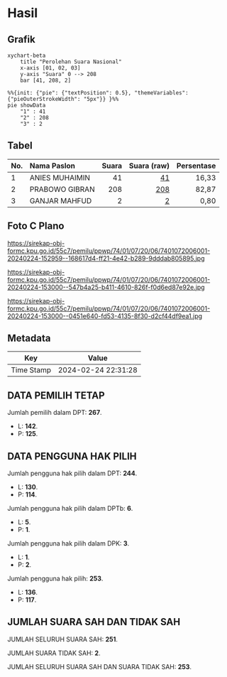 # Hasil

## Grafik

```mermaid
xychart-beta
    title "Perolehan Suara Nasional"
    x-axis [01, 02, 03]
    y-axis "Suara" 0 --> 208
    bar [41, 208, 2]
```

```mermaid
%%{init: {"pie": {"textPosition": 0.5}, "themeVariables": {"pieOuterStrokeWidth": "5px"}} }%%
pie showData
    "1" : 41
    "2" : 208
    "3" : 2
```

## Tabel

| No. | Nama Paslon    | Suara | Suara (raw) | Persentase |
|:--- |:-------------- | -----:| -----------:| ----------:|
| 1   | ANIES MUHAIMIN | 41    | [41][p-1]   | 16,33      |
| 2   | PRABOWO GIBRAN | 208   | [208][p-2]  | 82,87      |
| 3   | GANJAR MAHFUD  | 2     | [2][p-3]    | 0,80       |


[p-1]: https://github.com/gigit-pemilu/pemilu-2024/blob/main/pilpres/hitung-suara/sub/74-sulawesi-tenggara/sub/01-kolaka/sub/07-pomalaa/sub/2006-sopura/sub/001-tps/sub/paslon-1.txt
[p-2]: https://github.com/gigit-pemilu/pemilu-2024/blob/main/pilpres/hitung-suara/sub/74-sulawesi-tenggara/sub/01-kolaka/sub/07-pomalaa/sub/2006-sopura/sub/001-tps/sub/paslon-2.txt
[p-3]: https://github.com/gigit-pemilu/pemilu-2024/blob/main/pilpres/hitung-suara/sub/74-sulawesi-tenggara/sub/01-kolaka/sub/07-pomalaa/sub/2006-sopura/sub/001-tps/sub/paslon-3.txt

## Foto C Plano

https://sirekap-obj-formc.kpu.go.id/55c7/pemilu/ppwp/74/01/07/20/06/7401072006001-20240224-152959--168617d4-ff21-4e42-b289-9dddab805895.jpg

https://sirekap-obj-formc.kpu.go.id/55c7/pemilu/ppwp/74/01/07/20/06/7401072006001-20240224-153000--547b4a25-b411-4610-826f-f0d6ed87e92e.jpg

https://sirekap-obj-formc.kpu.go.id/55c7/pemilu/ppwp/74/01/07/20/06/7401072006001-20240224-153000--0451e640-fd53-4135-8f30-d2cf44df9ea1.jpg


## Metadata

| Key        | Value               |
| ---------- | ------------------- |
| Time Stamp | 2024-02-24 22:31:28 |


## DATA PEMILIH TETAP

Jumlah pemilih dalam DPT: **267**.
 * L: **142**.
 * P: **125**.

## DATA PENGGUNA HAK PILIH

Jumlah pengguna hak pilih dalam DPT: **244**.
 * L: **130**.
 * P: **114**.

Jumlah pengguna hak pilih dalam DPTb: **6**.
 * L: **5**.
 * P: **1**.

Jumlah pengguna hak pilih dalam DPK: **3**.
 * L: **1**.
 * P: **2**.

Jumlah pengguna hak pilih: **253**.
 * L: **136**.
 * P: **117**.

## JUMLAH SUARA SAH DAN TIDAK SAH

JUMLAH SELURUH SUARA SAH: **251**.

JUMLAH SUARA TIDAK SAH: **2**.

JUMLAH SELURUH SUARA SAH DAN SUARA TIDAK SAH: **253**.


